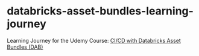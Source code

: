 # databricks-asset-bundles-learning-journey
Learning Journey for the Udemy Course: [CI/CD with Databricks Asset Bundles (DAB)](https://www.udemy.com/course/cicd-with-databricks-asset-bundles/)
